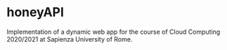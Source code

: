 # honeyAPI

Implementation of a dynamic web app for the course of Cloud Computing 2020/2021 at Sapienza University of Rome.
